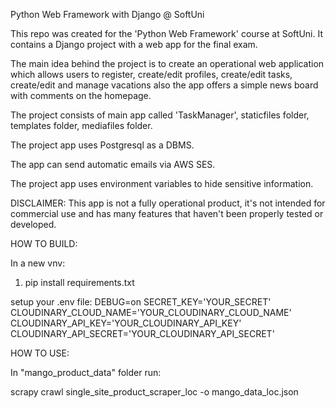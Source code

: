 Python Web Framework with Django @ SoftUni

This repo was created for the 'Python Web Framework' course at SoftUni. It contains a Django project with a web app for the final exam.

The main idea behind the project is to create an operational web application which allows users to register, create/edit profiles, create/edit tasks, create/edit and manage vacations also the app offers a simple news board with comments on the homepage.

The project consists of main app called 'TaskManager', staticfiles folder, templates folder, mediafiles folder.

The project app uses Postgresql as a DBMS.

The app can send automatic emails via AWS SES.

The project app uses environment variables to hide sensitive information.

DISCLAIMER: This app is not a fully operational product, it's not intended for commercial use and has many features that haven't been properly tested or developed.

HOW TO BUILD:

In a new vnv:

1. pip install requirements.txt

setup your .env file:
DEBUG=on
SECRET_KEY='YOUR_SECRET'
CLOUDINARY_CLOUD_NAME='YOUR_CLOUDINARY_CLOUD_NAME'
CLOUDINARY_API_KEY='YOUR_CLOUDINARY_API_KEY'
CLOUDINARY_API_SECRET='YOUR_CLOUDINARY_API_SECRET'

HOW TO USE:

In "mango_product_data" folder run:

scrapy crawl single_site_product_scraper_loc -o mango_data_loc.json
